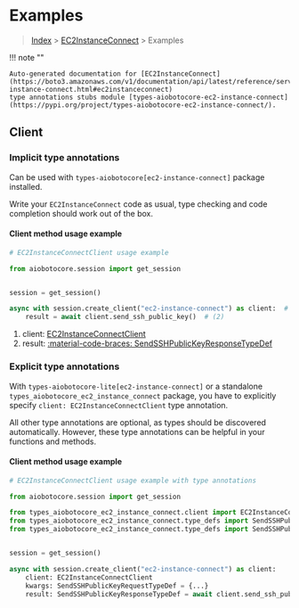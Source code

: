 # Examples

> [Index](../README.md) > [EC2InstanceConnect](./README.md) > Examples

!!! note ""

    Auto-generated documentation for [EC2InstanceConnect](https://boto3.amazonaws.com/v1/documentation/api/latest/reference/services/ec2-instance-connect.html#ec2instanceconnect)
    type annotations stubs module [types-aiobotocore-ec2-instance-connect](https://pypi.org/project/types-aiobotocore-ec2-instance-connect/).

## Client

### Implicit type annotations

Can be used with `types-aiobotocore[ec2-instance-connect]` package installed.

Write your `EC2InstanceConnect` code as usual,
type checking and code completion should work out of the box.



#### Client method usage example

```python
# EC2InstanceConnectClient usage example

from aiobotocore.session import get_session


session = get_session()

async with session.create_client("ec2-instance-connect") as client:  # (1)
    result = await client.send_ssh_public_key()  # (2)
```

1. client: [EC2InstanceConnectClient](./client.md)
2. result: [:material-code-braces: SendSSHPublicKeyResponseTypeDef](./type_defs.md#sendsshpublickeyresponsetypedef)






### Explicit type annotations

With `types-aiobotocore-lite[ec2-instance-connect]`
or a standalone `types_aiobotocore_ec2_instance_connect` package, you have to explicitly specify
`client: EC2InstanceConnectClient` type annotation.

All other type annotations are optional, as types should be discovered automatically.
However, these type annotations can be helpful in your functions and methods.


#### Client method usage example

```python
# EC2InstanceConnectClient usage example with type annotations

from aiobotocore.session import get_session

from types_aiobotocore_ec2_instance_connect.client import EC2InstanceConnectClient
from types_aiobotocore_ec2_instance_connect.type_defs import SendSSHPublicKeyResponseTypeDef
from types_aiobotocore_ec2_instance_connect.type_defs import SendSSHPublicKeyRequestTypeDef


session = get_session()

async with session.create_client("ec2-instance-connect") as client:
    client: EC2InstanceConnectClient
    kwargs: SendSSHPublicKeyRequestTypeDef = {...}
    result: SendSSHPublicKeyResponseTypeDef = await client.send_ssh_public_key(**kwargs)
```




